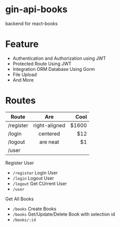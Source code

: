# gin-api-books
backend for react-books

# Feature
* Authentication and Authorization using JWT
* Protected Route Using JWT
* Integration ORM Database Using Gorm
* File Upload
* And More

# Routes
| Route        | Are           | Cool  |
| ------------- |:-------------:| -----:|
| /register    | right-aligned | $1600 |
| /login     | centered      |   $12 |
| /logout | are neat      |    $1 |
| /user | |

Register User
* `/register`
Login User
* `/login`
Logout User
* `/logout`
Get CUrrent User
* `/user`

Get All Books
* `/books`
Create Books
* `/books`
Get/Update/Delete Book with selection id
* `/books/:id`
